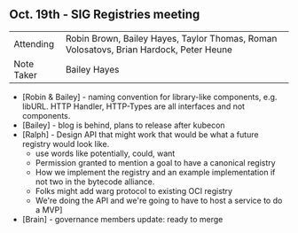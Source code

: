 ## Oct. 19th - SIG Registries meeting
	
|          |      |
| -------- | -------- |
| Attending  | Robin Brown, Bailey Hayes, Taylor Thomas, Roman Volosatovs, Brian Hardock, Peter Heune
| Note Taker | Bailey Hayes

- [Robin & Bailey] - naming convention for library-like components, e.g. libURL. HTTP Handler, HTTP-Types are all interfaces and not components.
- [Bailey] - blog is behind, plans to release after kubecon
- [Ralph] - Design API that might work that would be what a future registry would look like. 
    - use words like potentially, could, want
    - Permission granted to mention a goal to have a canonical registry
    - How we implement the registry and an example implementation if not two in the bytecode alliance.
    - Folks might add warg protocol to existing OCI registry
    - We're doing the API and we're going to have to host a service to do a MVP]
- [Brain] - governance members update: ready to merge
